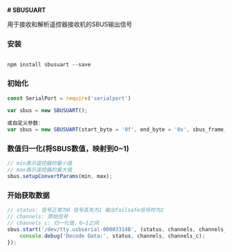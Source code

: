 **# SBUSUART**

用于接收和解析遥控器接收机的SBUS输出信号

### 安装 


```shell

npm install sbusuart --save

```


### 初始化

```javascript
const SerialPort = require('serialport')

var sbus = new SBUSUART();

或自定义参数:
var sbus = new SBUSUART(start_byte = '0f', end_byte = '0x', sbus_frame_len = 25, sbus_num_channels = 18, baudRate = 100000, stopBits = 2, parity = 'even', dataBits = 8);


```



### 数值归一化(将SBUS数值，映射到0~1)

```javascript
// min表示遥控器的最小值
// max表示遥控器的最大值
sbus.setupConvertParams(min, max);
```



### 开始获取数据

```javascript
// status: 信号正常为0 信号丢失为1 输出failsafe信号时为2
// channels: 原始信号
// channels_c: 归一化值，0~1之间
sbus.start('/dev/tty.usbserial-00003314B', (status, channels, channels_c)=>{
	console.debug('Decode Data:', status, channels, channels_c);
});
```






